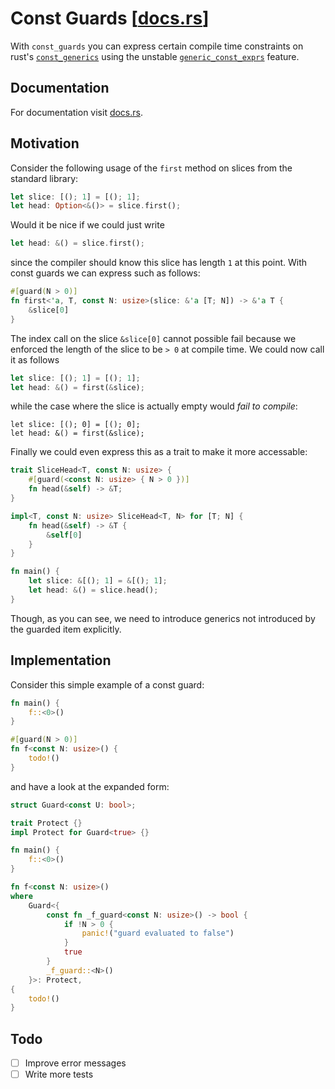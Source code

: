 # Const Guards [[docs.rs](https://docs.rs/const-guards)]
With `const_guards` you can express certain compile time constraints on rust's [`const_generics`](https://github.com/rust-lang/rust/issues/44580) using the unstable [`generic_const_exprs`](https://github.com/rust-lang/rust/issues/76560) feature.

## Documentation
For documentation visit [docs.rs](https://docs.rs/const-guards).

## Motivation
Consider the following usage of the `first` method on slices from the standard library: 
```rust
let slice: [(); 1] = [(); 1];
let head: Option<&()> = slice.first();
``` 
Would it be nice if we could just write
```rust
let head: &() = slice.first();
```
since the compiler should know this slice has length `1` at this point.
With const guards we can express such as follows:
```rust
#[guard(N > 0)]
fn first<'a, T, const N: usize>(slice: &'a [T; N]) -> &'a T {
    &slice[0]
}
```
The index call on the slice `&slice[0]` cannot possible fail because we enforced the length of the slice to be `> 0` at compile time. We could now call it as follows 
```rust
let slice: [(); 1] = [(); 1];
let head: &() = first(&slice);
```
while the case where the slice is actually empty would _fail to compile_:
```
let slice: [(); 0] = [(); 0];
let head: &() = first(&slice);
```
Finally we could even express this as a trait to make it more accessable:
```rust
trait SliceHead<T, const N: usize> {
    #[guard(<const N: usize> { N > 0 })]
    fn head(&self) -> &T;
}

impl<T, const N: usize> SliceHead<T, N> for [T; N] {
    fn head(&self) -> &T {
        &self[0]
    }
}

fn main() {
    let slice: &[(); 1] = &[(); 1];
    let head: &() = slice.head();
}
```
Though, as you can see, we need to introduce generics not introduced by the guarded item explicitly.

## Implementation
Consider this simple example of a const guard:
```rust
fn main() {
    f::<0>()
}

#[guard(N > 0)]
fn f<const N: usize>() {
    todo!()
}
```
and have a look at the expanded form:
```rust
struct Guard<const U: bool>;

trait Protect {}
impl Protect for Guard<true> {}

fn main() {
    f::<0>()
}

fn f<const N: usize>()
where
    Guard<{
        const fn _f_guard<const N: usize>() -> bool {
            if !N > 0 {
                panic!("guard evaluated to false")
            }
            true
        }
        _f_guard::<N>()
    }>: Protect,
{
    todo!()
}
```

## Todo

- [ ] Improve error messages
- [ ] Write more tests